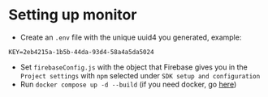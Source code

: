 # Setting up monitor
* Create an `.env` file with the unique uuid4 you generated, example:
```
KEY=2eb4215a-1b5b-44da-93d4-58a4a5da5024
```
* Set `firebaseConfig.js` with the object that Firebase gives you in the `Project settings` with `npm` selected under `SDK setup and configuration`
* Run `docker compose up -d --build` (if you need docker, go [here](https://github.com/docker/docker-install))